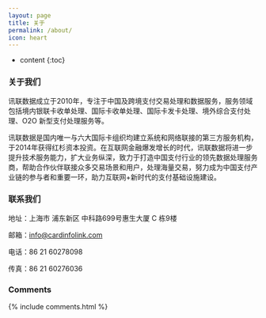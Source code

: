 ```yaml
---
layout: page
title: 关于
permalink: /about/
icon: heart
---
```


* content
{:toc}

### 关于我们

讯联数据成立于2010年，专注于中国及跨境支付交易处理和数据服务，服务领域包括境内银联卡收单处理、国际卡收单处理、国际卡发卡处理、境外综合支付处理、O2O 新型支付处理服务等。

讯联数据是国内唯一与六大国际卡组织均建立系统和网络联接的第三方服务机构，于2014年获得红杉资本投资。在互联网金融爆发增长的时代，讯联数据将进一步提升技术服务能力，扩大业务纵深，致力于打造中国支付行业的领先数据处理服务商，帮助合作伙伴联接众多交易场景和用户，处理海量交易，努力成为中国支付产业链的参与者和重要一环，助力互联网+新时代的支付基础设施建设。


### 联系我们

地址：上海市 浦东新区 中科路699号惠生大厦 C 栋9楼

邮箱：info@cardinfolink.com

电话：86 21 60278098

传真：86 21 60276036

### Comments

{% include comments.html %}
